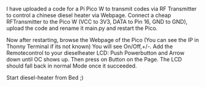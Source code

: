 I have uploaded a code for a Pi Pico W to transmit codes via RF Transmitter to control a chinese diesel heater via Webpage. 
Connect a cheap RFTransmitter to the Pico W (VCC to 3V3, DATA to Pin 16, GND to GND), upload the code and rename it main.py and restart the Pico. 

Now after restarting, browse the Webpage of the Pico (You can see the IP in Thonny Terminal if its not known)
You will see On/Off,+/-.
Add the Remotecontrol to your dieselheater LCD: Push Powerbutton and Arrow down until OC shows up. Then press on Button on the Page.
The LCD should fall back in normal Mode once it succeeded.

Start diesel-heater from Bed ;)
